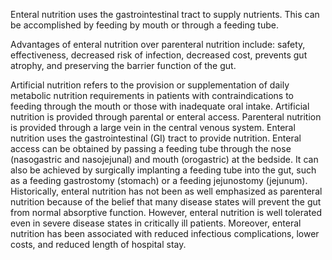 Enteral nutrition uses the gastrointestinal tract to supply nutrients. This can be accomplished by feeding by mouth or through a feeding tube.

Advantages of enteral nutrition over parenteral nutrition include: safety, effectiveness, decreased risk of infection, decreased cost, prevents gut atrophy, and preserving the barrier function of the gut.

Artificial nutrition refers to the provision or supplementation of daily metabolic nutrition requirements in patients with contraindications to feeding through the mouth or those with inadequate oral intake. Artificial nutrition is provided through parental or enteral access. Parenteral nutrition is provided through a large vein in the central venous system. Enteral nutrition uses the gastrointestinal (GI) tract to provide nutrition. Enteral access can be obtained by passing a feeding tube through the nose (nasogastric and nasojejunal) and mouth (orogastric) at the bedside. It can also be achieved by surgically implanting a feeding tube into the gut, such as a feeding gastrostomy (stomach) or a feeding jejunostomy (jejunum). Historically, enteral nutrition has not been as well emphasized as parenteral nutrition because of the belief that many disease states will prevent the gut from normal absorptive function. However, enteral nutrition is well tolerated even in severe disease states in critically ill patients. Moreover, enteral nutrition has been associated with reduced infectious complications, lower costs, and reduced length of hospital stay.